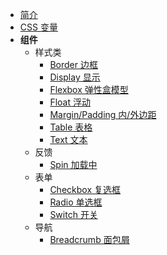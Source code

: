 - [简介](../README.md)
- [CSS 变量](../css-variable.md)
- **组件**
  - 样式类
    - [Border 边框](/base/border.md)
    - [Display 显示](/base/display.md)
    - [Flexbox 弹性盒模型](/base/flexbox.md)
    - [Float 浮动](/base/float.md)
    - [Margin/Padding 内/外边距](/base/margin-padding.md)
    - [Table 表格](/base/table.md)
    - [Text 文本](/base/text.md)
  - 反馈
    - [Spin 加载中](/feedback/spin.md)
  - 表单
    - [Checkbox 复选框](/form/checkbox.md)
    - [Radio 单选框](/form/radio.md)
    - [Switch 开关](/form/switch.md)
  - 导航
    - [Breadcrumb 面包屑](/navigation/breadcrumb.md)
